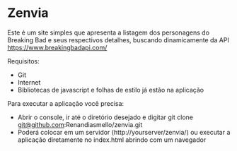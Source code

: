 # Zenvia

Este é um site simples que apresenta a listagem dos personagens do Breaking Bad e seus respectivos detalhes, buscando dinamicamente da API https://www.breakingbadapi.com/

Requisitos:
 - Git
 - Internet
 - Bibliotecas de javascript e folhas de estilo já estão na aplicação
 
Para executar a aplicação você precisa:
 - Abrir o console, ir até o diretório desejado e digitar git clone git@github.com:Renandiasmello/zenvia.git
 - Poderá colocar em um servidor (http://yourserver/zenvia/) ou executar a aplicação diretamente no index.html abrindo com um navegador
 